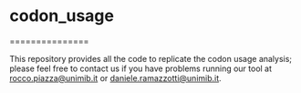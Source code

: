 # codon_usage
===============

This repository provides all the code to replicate the codon usage analysis; please feel free to contact us if you have problems running our tool at rocco.piazza@unimib.it or daniele.ramazzotti@unimib.it. 

